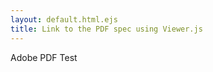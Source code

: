 ```yaml
---
layout: default.html.ejs
title: Link to the PDF spec using Viewer.js
---
```


<docviewer-link href="/img/adobe-Test.pdf"/>


<docviewer-link href="/img/adobe-Test.pdf">
    Adobe PDF Test
</docviewer-link>
